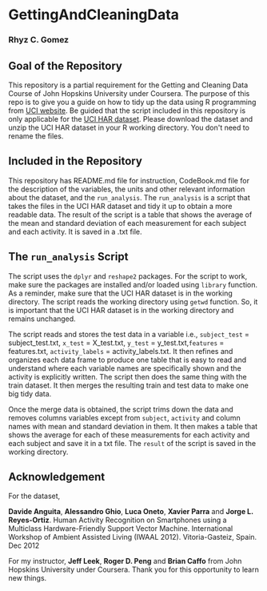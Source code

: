 # GettingAndCleaningData
### Rhyz C. Gomez


## Goal of the Repository
This repository is a partial requirement for the Getting and Cleaning Data 
Course of John Hopskins University under Coursera.  The purpose of this repo
is to give you a guide on how to tidy up the data using R programming from [UCI website](http://archive.ics.uci.edu/ml/datasets/Human+Activity+Recognition+Using+Smartphones). Be guided that the script included in this repository is only applicable for the [UCI HAR dataset](https://d396qusza40orc.cloudfront.net/getdata%2Fprojectfiles%2FUCI%20HAR%20Dataset.zip). Please download the dataset and unzip the UCI HAR dataset in your R working directory. You don't need to rename the files.  

## Included in the Repository
This repository has README.md file for instruction, CodeBook.md file for the description of the variables, the units and other relevant information about the dataset, and the `run_analysis`. The `run_analysis` is a script that takes the files in the UCI HAR dataset and tidy it up to obtain a more readable data. The result of the script is a table that shows the average of the mean and standard deviation of each measurement for each subject and each activity. It is saved in a .txt file. 

## The `run_analysis` Script
The script uses the `dplyr` and `reshape2` packages. For the script to work, make sure the packages are installed and/or loaded using `library` function.  As a reminder, make sure that the UCI HAR dataset is in the working directory. The script reads the working directory using `getwd` function. So, it is important that the UCI HAR dataset is in the working directory and remains unchanged.

The script reads and stores the test data in a variable i.e., `subject_test` = subject_test.txt, `x_test` = X_test.txt, `y_test` = y_test.txt,`features` = features.txt, `activity_labels` = activity_labels.txt.  It then refines and organizes each data frame to produce one table that is easy to read and understand where each variable names are specifically shown and the activity is explicitly written. The script then does the same thing with the train dataset. It then merges the resulting train and test data to make one big tidy data. 

Once the merge data is obtained, the script trims down the data and removes columns variables except from `subject`, `activity` and column names with mean and standard deviation in them.  It then makes a table that shows the average for each of these measurements for each activity and each subject and save it in a txt file.  The `result` of the script is saved in the working directory. 


## Acknowledgement
For the dataset, 

**Davide Anguita**, **Alessandro Ghio**, **Luca Oneto**, **Xavier Parra** and **Jorge L. Reyes-Ortiz**. Human Activity Recognition on Smartphones using a Multiclass Hardware-Friendly Support Vector Machine. International Workshop of Ambient Assisted Living (IWAAL 2012). Vitoria-Gasteiz, Spain. Dec 2012

For my instructor, **Jeff Leek**, **Roger D. Peng** and **Brian Caffo** from John Hopskins University under Coursera.  Thank you for this opportunity to learn new things. 


